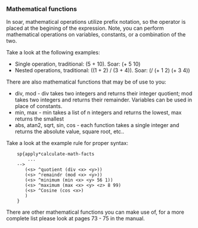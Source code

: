 ### Mathematical functions
In soar, mathematical operations utilize prefix notation, so the operator is placed at the begining of the expression. Note, you can perform mathematical operations on variables, constants, or a combination of the two.

 Take a look at the following examples:

- Single operation, traditional: (5 + 10). Soar: (+ 5 10)
- Nested operations, traditional: ((1 + 2) / (3 + 4)). Soar: (/ (+ 1 2) (+ 3 4))

There are also mathematical functions that may be of use to you:

- div, mod - div takes two integers and returns their integer quotient; mod takes two integers and returns their remainder. Variables can be used in place of constants.
- min, max - min takes a list of n integers and returns the lowest, max returns the smallest
- abs, atan2, sqrt, sin, cos - each function takes a single integer and returns the absolute value, square root, etc..

Take a look at the example rule for proper syntax:

		sp{apply*calculate-math-facts
			...
		--> 
		   (<s> ^quotient (div <x> <y>))
		   (<s> ^remaindr (mod <x> <y>))
		   (<s> ^minimum (min <x> <y> 56 1))
		   (<s> ^maximum (max <x> <y> <z> 8 99)
		   (<s> ^Cosine (cos <x>)
		   )
		}

There are other mathematical functions you can make use of, for a more complete list please look at pages 73 - 75 in the manual. 

